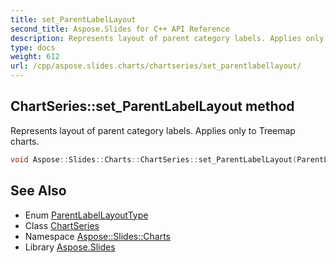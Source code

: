 ```yaml
---
title: set_ParentLabelLayout
second_title: Aspose.Slides for C++ API Reference
description: Represents layout of parent category labels. Applies only to Treemap charts.
type: docs
weight: 612
url: /cpp/aspose.slides.charts/chartseries/set_parentlabellayout/
---
```

## ChartSeries::set_ParentLabelLayout method


Represents layout of parent category labels. Applies only to Treemap charts.

```cpp
void Aspose::Slides::Charts::ChartSeries::set_ParentLabelLayout(ParentLabelLayoutType value) override
```

## See Also

* Enum [ParentLabelLayoutType](../../parentlabellayouttype/)
* Class [ChartSeries](../)
* Namespace [Aspose::Slides::Charts](../../)
* Library [Aspose.Slides](../../../)
